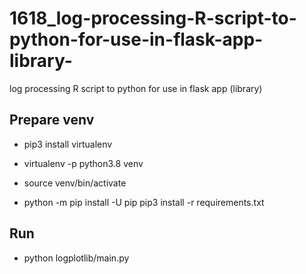 # 1618_log-processing-R-script-to-python-for-use-in-flask-app-library-
log processing R script to python for use in flask app (library)


## Prepare venv

- pip3 install virtualenv

- virtualenv -p python3.8 venv

- source venv/bin/activate

- python -m pip install -U pip pip3 install -r requirements.txt

## Run
- python logplotlib/main.py
